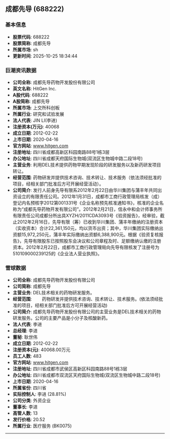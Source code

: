 ## 成都先导 (688222)

### 基本信息

- **股票代码**: 688222
- **股票简称**: 成都先导
- **所属市场**: sh
- **更新时间**: 2025-10-25 18:34:44

### 巨潮资讯数据

- **公司全称**: 成都先导药物开发股份有限公司
- **英文名称**: HitGen Inc.
- **A股代码**: 688222
- **A股简称**: 成都先导
- **所属市场**: 上交所科创板
- **所属行业**: 研究和试验发展
- **法人代表**: JIN LI(李进)
- **注册资本(万元)**: 40068
- **成立日期**: 2012-02-22
- **上市日期**: 2020-04-16
- **官方网站**: www.hitgen.com
- **注册地址**: 四川省成都高新区科园南路88号1栋3层
- **办公地址**: 四川省成都天府国际生物城(双流区生物城中路二段18号)
- **主营业务**: 利用DEL技术提供药物早期发现阶段的研发服务以及新药研发项目转让。
- **经营范围**: 药物研发并提供技术咨询、技术转让、技术服务（依法须经批准的项目，经相关部门批准后方可开展经营活动）。
- **公司简介**: 发行人前身先导有限系2012年2月22日由华川集团与蒲丰年共同出资设立的有限责任公司。2012年1月31日，成都市工商行政管理局核发（成）登记内名预核字2012第001331号《企业名称预先核准通知书》，核准的企业名称为“成都先导药物开发有限公司”。2012年2月21日，信永中和会计师事务所有限责任公司成都分所出具XYZH/2011CDA3093号《验资报告》，经审验，截止2012年2月16日，先导有限（筹）已收到华川集团、蒲丰年缴纳的注册资本（实收资本）合计22,361,150元，均以货币出资；其中，华川集团实际缴纳出资额15,972,250元，蒲丰年实际缴纳出资额6,388,900元。根据《验资复核报告》，先导有限股东已按照股东会决议和公司章程及时、足额缴纳认缴的注册资本。2012年2月22日，成都市工商行政管理局向先导有限核发了注册号为510109000239125的《企业法人营业执照》。

### 雪球数据

- **公司全称**: 成都先导药物开发股份有限公司
- **公司简称**: 成都先导
- **主营业务**: DEL技术相关的药物研发服务。
- **经营范围**: 　　药物研发并提供技术咨询、技术转让、技术服务。(依法须经批准的项目，经相关部门批准后方可开展经营活动)
- **公司简介**: 成都先导药物开发股份有限公司的主营业务是DEL技术相关的药物研发服务。公司的主要产品是小分子及核酸新药。
- **法人代表**: 李进
- **总经理**: 李进
- **董秘**: 耿世伟
- **成立日期**: 2012-02-22
- **注册资本(元)**: 40068.00万元
- **员工人数**: 483
- **官方网站**: www.hitgen.com
- **注册地址**: 四川省成都市武侯区高新区科园南路88号1栋3层
- **办公地址**: 四川省成都市双流区天府国际生物城(双流区生物城中路二段18号)
- **上市日期**: 2020-04-16
- **所属省份**: 四川省
- **实际控制人**: 李进 (28.81%)
- **公司分类**: 外资企业
- **董事长**: 李进
- **高管人数**: 13
- **发行价格**: 20.52
- **所属行业**: 医疗服务 (BK0075)

---
